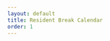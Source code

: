 ```yaml
---
layout: default
title: Resident Break Calendar
order: 1
---
```


<div id="observablehq-searchInput-1e1dd4b7"></div>
<div id="observablehq-viewof-calendar-1e1dd4b7"></div>

<link rel="stylesheet" href="https://cdn.jsdelivr.net/npm/@observablehq/inspector@5/dist/inspector.css">
<script type="module" defer>
    import { Runtime, Inspector } from "https://cdn.jsdelivr.net/npm/@observablehq/runtime@5/dist/runtime.js";
    import define from "https://api.observablehq.com/d/d379ad992bc21262@160.js?v=3";
    
    const runtime = new Runtime()
    const main = runtime.module(define, name => {
        if (name === "searchInput") return new Inspector(document.querySelector("#observablehq-searchInput-1e1dd4b7"));
        if (name === "viewof calendar") return new Inspector(document.querySelector("#observablehq-viewof-calendar-1e1dd4b7"));
        return ["handleSearch", "debouncedHandleSearch"].includes(name);
    });
    main.redefine("GOOGLE_SHEETS_API_KEY", "AIzaSyDln9ZScDNAYGPm-ueXLEf6W7zlbNI9qN8")
</script>
